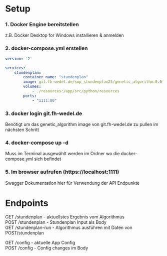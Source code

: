 # Setup

### 1. Docker Engine bereitstellen 

z.B. Docker Desktop for Windows installieren & anmelden

### 2. docker-compose.yml erstellen  

```yml
version: '2'

services:
    stundenplan:
        container_name: "stundenplan"
        image: git.fh-wedel.de/swp_stundenplan25/genetic_algorithm:0.0.2
        volumes:
            - ./resources:/app/src/python/resources
        ports:
            - "1111:80"
```

### 3. docker login git.fh-wedel.de

Benötigt um das genetic_algorithm image von git.fh-wedel.de zu pullen im nächsten Schritt

### 4. docker-compose up -d

Muss im Terminal ausgewählt werden im Ordner wo die docker-compose.yml sich befindet

### 5. Im browser aufrufen (https://localhost:1111)

Swagger Dokumentation hier für Verwendung der API Endpunkte

# Endpoints

GET /stundenplan - aktuellstes Ergebnis vom Algorithmus  
POST /stundenplan - Stundenplan Input als Body  
GET /stundenplan-run - Algorithmus ausführen mit Daten von POST/stundenplan 

GET /config  - aktuelle App Config  
POST /config - Config changes im Body